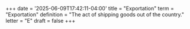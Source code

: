 +++
date = '2025-06-09T17:42:11-04:00'
title = "Exportation"
term = "Exportation"
definition = "The act of shipping goods out of the country."
letter = "E"
draft = false
+++

